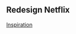 ## Redesign Netflix


[Inspiration](https://www.behance.net/gallery/122150805/Netflix-Redesign?tracking_source=search_projects_recommended%7Cnetflix+ui+design)
